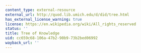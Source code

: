 ```yaml
---
content_type: external-resource
external_url: http://quod.lib.umich.edu/d/did/tree.html
has_external_license_warning: true
license: https://en.wikipedia.org/wiki/All_rights_reserved
status: ''
title: Tree of Knowledge
uid: cc659c68-106a-47b2-90b9-73b2bed06992
wayback_url: ''
---
```

